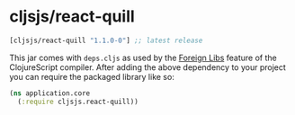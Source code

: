 # cljsjs/react-quill

[](dependency)
```clojure
[cljsjs/react-quill "1.1.0-0"] ;; latest release
```
[](/dependency)

This jar comes with `deps.cljs` as used by the [Foreign Libs][flibs] feature
of the ClojureScript compiler. After adding the above dependency to your project
you can require the packaged library like so:

```clojure
(ns application.core
  (:require cljsjs.react-quill))
```

[flibs]: https://clojurescript.org/reference/packaging-foreign-deps
